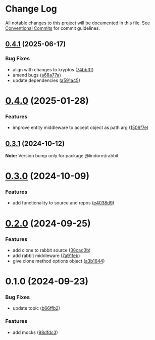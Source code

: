 # Change Log

All notable changes to this project will be documented in this file.
See [Conventional Commits](https://conventionalcommits.org) for commit guidelines.

## [0.4.1](https://github.com/lindorm-io/monorepo/compare/@lindorm/rabbit@0.4.0...@lindorm/rabbit@0.4.1) (2025-06-17)

### Bug Fixes

- align with changes to kryptos ([74bbfff](https://github.com/lindorm-io/monorepo/commit/74bbfff6fb50504dc70327f7de3fd6d4b45cb65a))
- amend bugs ([a68a77a](https://github.com/lindorm-io/monorepo/commit/a68a77a811ddfe33a0b487cd84cda6a18d3054b6))
- update dependencies ([a591a45](https://github.com/lindorm-io/monorepo/commit/a591a455aa77fc91ef980a3ad8646e0d2e3afefc))

# [0.4.0](https://github.com/lindorm-io/monorepo/compare/@lindorm/rabbit@0.3.1...@lindorm/rabbit@0.4.0) (2025-01-28)

### Features

- improve entity middleware to accept object as path arg ([1506f7e](https://github.com/lindorm-io/monorepo/commit/1506f7e5ab4cd90866916c4b151e61becb27dc06))

## [0.3.1](https://github.com/lindorm-io/monorepo/compare/@lindorm/rabbit@0.3.0...@lindorm/rabbit@0.3.1) (2024-10-12)

**Note:** Version bump only for package @lindorm/rabbit

# [0.3.0](https://github.com/lindorm-io/monorepo/compare/@lindorm/rabbit@0.2.0...@lindorm/rabbit@0.3.0) (2024-10-09)

### Features

- add functionality to source and repos ([e4038d9](https://github.com/lindorm-io/monorepo/commit/e4038d91adb88d306bb8ddc7a14cb8cdb907f5a0))

# [0.2.0](https://github.com/lindorm-io/monorepo/compare/@lindorm/rabbit@0.1.0...@lindorm/rabbit@0.2.0) (2024-09-25)

### Features

- add clone to rabbit source ([38cad3b](https://github.com/lindorm-io/monorepo/commit/38cad3b1523242b97bc57ca05a1ea3a97c12ec56))
- add rabbit middleware ([7a91feb](https://github.com/lindorm-io/monorepo/commit/7a91feb2f367fabf9eb8a89247bac41a809e8763))
- give clone method options object ([a3b1644](https://github.com/lindorm-io/monorepo/commit/a3b16441c90dea194cd82c54cf913cd6e0d59071))

# 0.1.0 (2024-09-23)

### Bug Fixes

- update topic ([b66ffb2](https://github.com/lindorm-io/monorepo/commit/b66ffb26a5006c3e281d92d02c9a0cb9328835b9))

### Features

- add mocks ([98dfdc3](https://github.com/lindorm-io/monorepo/commit/98dfdc36064d113bc72143ef4201a58113ec7cf2))
